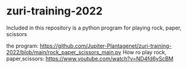 # zuri-training-2022

Included in this repository is a python program for playing rock, paper, scissors

the program: https://github.com/Jupiter-Plantagenet/zuri-training-2022/blob/main/rock_paper_scissors_main.py
How ro play rock, paper,scissors: https://www.youtube.com/watch?v=ND4fd6yScBM
